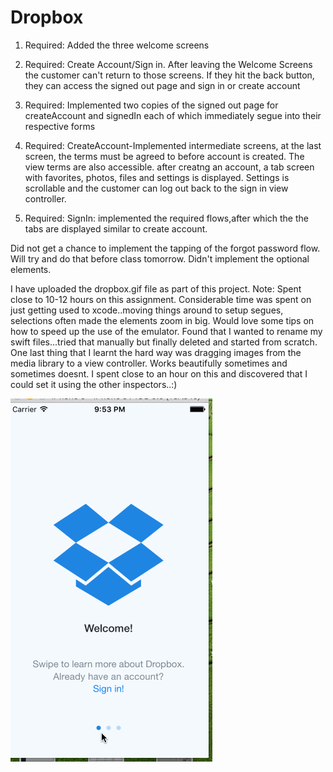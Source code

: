 # Dropbox
1. Required: Added the three welcome screens

2. Required: Create Account/Sign in. After leaving the Welcome Screens the customer can't return to those screens. If they hit the back button, they can access the signed out page and sign in or create account

3. Required: Implemented two copies of the signed out page for createAccount and signedIn each of which immediately segue into their respective forms

4. Required: CreateAccount-Implemented intermediate screens, at the last screen, the terms must be agreed to before account is created. The view terms are also accessible. after creatng an account, a tab screen with favorites, photos, files and settings is displayed. Settings is scrollable and the customer can log out back to the sign in view controller.

5. Required: SignIn: implemented the required flows,after which the the tabs are displayed similar to create account.

Did not get a chance to implement the tapping of the forgot password flow. Will try and do that before class tomorrow.
Didn't implement the optional elements.

I have uploaded the dropbox.gif file as part of this project. 
Note: Spent close to 10-12 hours on this assignment. Considerable time was spent on just getting used to xcode..moving things around to setup segues, selections often made the elements zoom in big. Would love some tips on how to speed up the use of the emulator.
Found that I wanted to rename my swift files...tried that manually but finally deleted and started from scratch.
One last thing that I learnt the hard way was dragging images from the media library to a view controller. Works beautifully sometimes and sometimes doesnt. I spent close to an hour on this and discovered that I could set it using the other inspectors..:)

![Video Walkthrough](Dropbox.gif)
